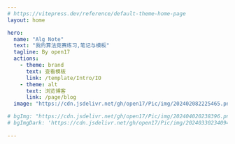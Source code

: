 ```yaml
---
# https://vitepress.dev/reference/default-theme-home-page
layout: home

hero:
  name: "Alg Note"
  text: "我的算法竞赛练习,笔记与模板"
  tagline: By open17
  actions:
    - theme: brand
      text: 查看模板
      link: /template/Intro/IO
    - theme: alt
      text: 浏览博客
      link: /page/blog
  image: "https://cdn.jsdelivr.net/gh/open17/Pic/img/202402082225465.png"

# bgImg: "https://cdn.jsdelivr.net/gh/open17/Pic/img/202404020238396.png"
# bgImgDark: 'https://cdn.jsdelivr.net/gh/open17/Pic/img/202403302340940.png'
    
---
```


<script setup> 
import DataShow from './components/DataShow.vue'

</script>

<DataShow class="mt-10"/>



